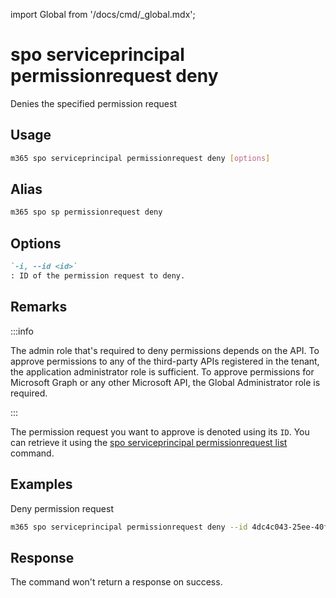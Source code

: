 <!-- DISCLAIMER: All secrets, passwords, and sensitive values in this document are examples only and not real credentials. -->
import Global from '/docs/cmd/_global.mdx';

# spo serviceprincipal permissionrequest deny

Denies the specified permission request

## Usage

```sh
m365 spo serviceprincipal permissionrequest deny [options]
```

## Alias

```sh
m365 spo sp permissionrequest deny
```

## Options

```md definition-list
`-i, --id <id>`
: ID of the permission request to deny.
```

<Global />

## Remarks

:::info

The admin role that's required to deny permissions depends on the API. To approve permissions to any of the third-party APIs registered in the tenant, the application administrator role is sufficient. To approve permissions for Microsoft Graph or any other Microsoft API, the Global Administrator role is required.

:::

The permission request you want to approve is denoted using its `ID`. You can retrieve it using the [spo serviceprincipal permissionrequest list](./EXAMPLE_SECRET_VALUE_PLACEHOLDER) command.

## Examples

Deny permission request

```sh
m365 spo serviceprincipal permissionrequest deny --id 4dc4c043-25ee-40f2-81d3-b3bf63da7538
```

## Response

The command won't return a response on success.
